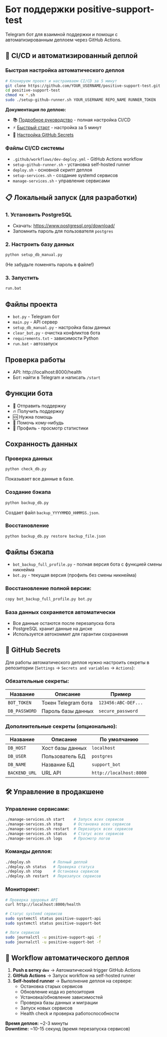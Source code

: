 # Бот поддержки positive-support-test

Telegram бот для взаимной поддержки и помощи с автоматизированным деплоем через GitHub Actions.

## 🚀 CI/CD и автоматизированный деплой

### Быстрая настройка автоматического деплоя
```bash
# Клонируем проект и настраиваем CI/CD за 5 минут
git clone https://github.com/YOUR_USERNAME/positive-support-test.git
cd positive-support-test
chmod +x *.sh
sudo ./setup-github-runner.sh YOUR_USERNAME REPO_NAME RUNNER_TOKEN
```

**Документация по деплою:**
- 📚 [Подробное руководство](DEPLOYMENT_GUIDE.md) - полная настройка CI/CD
- ⚡ [Быстрый старт](QUICK_START.md) - настройка за 5 минут
- 🔐 [Настройка GitHub Secrets](#github-secrets)

### Файлы CI/CD системы
- `.github/workflows/dev-deploy.yml` - GitHub Actions workflow
- `setup-github-runner.sh` - установка self-hosted runner
- `deploy.sh` - основной скрипт деплоя  
- `setup-services.sh` - создание systemd сервисов
- `manage-services.sh` - управление сервисами

## 📋 Локальный запуск (для разработки)

### 1. Установить PostgreSQL
- Скачать: https://www.postgresql.org/download/
- Запомнить пароль для пользователя `postgres`

### 2. Настроить базу данных
```bash
python setup_db_manual.py
```
(Не забудьте поменять пароль в файле!)

### 3. Запустить
```bash
run.bat
```

## Файлы проекта

- `bot.py` - Telegram бот
- `main.py` - API сервер
- `setup_db_manual.py` - настройка базы данных
- `clear_bot.py` - очистка конфликтов бота
- `requirements.txt` - зависимости Python
- `run.bat` - автозапуск

## Проверка работы

- API: http://localhost:8000/health
- Бот: найти в Telegram и написать `/start`

## Функции бота

- 💌 Отправить поддержку
- 🔥 Получить поддержку  
- 🆘 Нужна помощь
- 🤝 Помочь кому-нибудь
- 👤 Профиль - просмотр статистики

## Сохранность данных

### Проверка данных
```bash
python check_db.py
```
Показывает все данные в базе.

### Создание бэкапа
```bash
python backup_db.py
```
Создает файл `backup_YYYYMMDD_HHMMSS.json`.

### Восстановление
```bash
python backup_db.py restore backup_file.json
```

## Файлы бэкапа

- `bot_backup_full_profile.py` - полная версия бота с функцией смены никнейма
- `bot.py` - текущая версия (профиль без смены никнейма)

### Восстановление полной версии:
```bash
copy bot_backup_full_profile.py bot.py
```

### База данных сохраняется автоматически
- Все данные остаются после перезапуска бота
- PostgreSQL хранит данные на диске
- Используется автокоммит для гарантии сохранения

## 🔐 GitHub Secrets

Для работы автоматического деплоя нужно настроить секреты в репозитории (`Settings` → `Secrets and variables` → `Actions`):

### Обязательные секреты:
| Название | Описание | Пример |
|----------|----------|---------|
| `BOT_TOKEN` | Токен Telegram бота | `123456:ABC-DEF...` |
| `DB_PASSWORD` | Пароль базы данных | `secure_password` |

### Дополнительные секреты (опционально):
| Название | Описание | По умолчанию |
|----------|----------|--------------|
| `DB_HOST` | Хост базы данных | `localhost` |
| `DB_USER` | Пользователь БД | `postgres` |
| `DB_NAME` | Название БД | `support_bot` |
| `BACKEND_URL` | URL API | `http://localhost:8000` |

## 🛠️ Управление в продакшене

### Управление сервисами:
```bash
./manage-services.sh start    # Запуск всех сервисов
./manage-services.sh stop     # Остановка всех сервисов
./manage-services.sh restart  # Перезапуск всех сервисов
./manage-services.sh status   # Статус всех сервисов
./manage-services.sh logs     # Просмотр логов
```

### Команды деплоя:
```bash
./deploy.sh          # Полный деплой
./deploy.sh status   # Проверка статуса
./deploy.sh stop     # Остановка сервисов
./deploy.sh restart  # Перезапуск сервисов
```

### Мониторинг:
```bash
# Проверка здоровья API
curl http://localhost:8000/health

# Статус systemd сервисов
sudo systemctl status positive-support-api
sudo systemctl status positive-support-bot

# Логи сервисов
sudo journalctl -u positive-support-api -f
sudo journalctl -u positive-support-bot -f
```

## 🔄 Workflow автоматического деплоя

1. **Push в ветку `dev`** → Автоматический trigger GitHub Actions
2. **GitHub Actions** → Запуск workflow на self-hosted runner
3. **Self-hosted runner** → Выполнение деплоя на сервере:
   - Остановка старых сервисов
   - Обновление кода из репозитория
   - Установка/обновление зависимостей
   - Проверка базы данных и миграции
   - Запуск новых сервисов
   - Health check и проверка работоспособности

**Время деплоя:** ~2-3 минуты  
**Downtime:** ~10-15 секунд (время перезапуска сервисов)